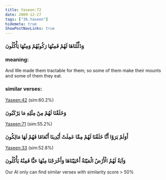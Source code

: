 ```yaml
---
title: Yaseen:72
date: 2009-12-27
tags: ["36.Yaseen"]
hidemeta: true 
ShowPostNavLinks: true 
---
```

### وَذَلَّلْنَاهَا لَهُمْ فَمِنْهَا رَكُوبُهُمْ وَمِنْهَا يَأْكُلُونَ
### meaning: 
And We made them tractable for them; so some of them make their mounts and some of them they eat.
### similar verses: 

[Yaseen:42](/36/42) (sim:60.2%)

### وَخَلَقْنَا لَهُمْ مِنْ مِثْلِهِ مَا يَرْكَبُونَ

[Yaseen:71](/36/71) (sim:55.2%)

### أَوَلَمْ يَرَوْا أَنَّا خَلَقْنَا لَهُمْ مِمَّا عَمِلَتْ أَيْدِينَا أَنْعَامًا فَهُمْ لَهَا مَالِكُونَ

[Yaseen:33](/36/33) (sim:52.8%)

### وَآيَةٌ لَهُمُ الْأَرْضُ الْمَيْتَةُ أَحْيَيْنَاهَا وَأَخْرَجْنَا مِنْهَا حَبًّا فَمِنْهُ يَأْكُلُونَ

Our AI only can find similar verses with similarity score > 50% 

